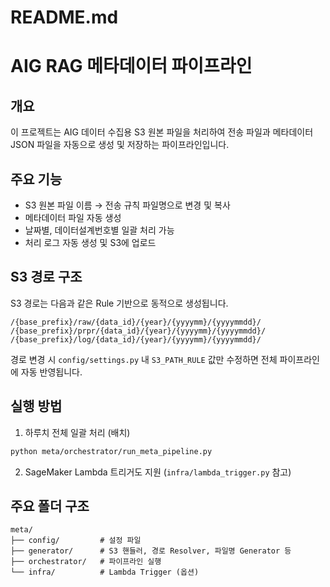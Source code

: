 # README.md

# AIG RAG 메타데이터 파이프라인

## 개요
이 프로젝트는 AIG 데이터 수집용 S3 원본 파일을 처리하여
전송 파일과 메타데이터 JSON 파일을 자동으로 생성 및 저장하는 파이프라인입니다.

## 주요 기능
- S3 원본 파일 이름 → 전송 규칙 파일명으로 변경 및 복사
- 메타데이터 파일 자동 생성
- 날짜별, 데이터설계번호별 일괄 처리 가능
- 처리 로그 자동 생성 및 S3에 업로드

## S3 경로 구조
S3 경로는 다음과 같은 Rule 기반으로 동적으로 생성됩니다.

```
/{base_prefix}/raw/{data_id}/{year}/{yyyymm}/{yyyymmdd}/
/{base_prefix}/prpr/{data_id}/{year}/{yyyymm}/{yyyymmdd}/
/{base_prefix}/log/{data_id}/{year}/{yyyymm}/{yyyymmdd}/
```

경로 변경 시 `config/settings.py` 내 `S3_PATH_RULE` 값만 수정하면 전체 파이프라인에 자동 반영됩니다.

## 실행 방법

1. 하루치 전체 일괄 처리 (배치)
```bash
python meta/orchestrator/run_meta_pipeline.py
```

2. SageMaker Lambda 트리거도 지원 (`infra/lambda_trigger.py` 참고)

## 주요 폴더 구조
```
meta/
├── config/         # 설정 파일
├── generator/      # S3 핸들러, 경로 Resolver, 파일명 Generator 등
├── orchestrator/   # 파이프라인 실행
└── infra/          # Lambda Trigger (옵션)
```